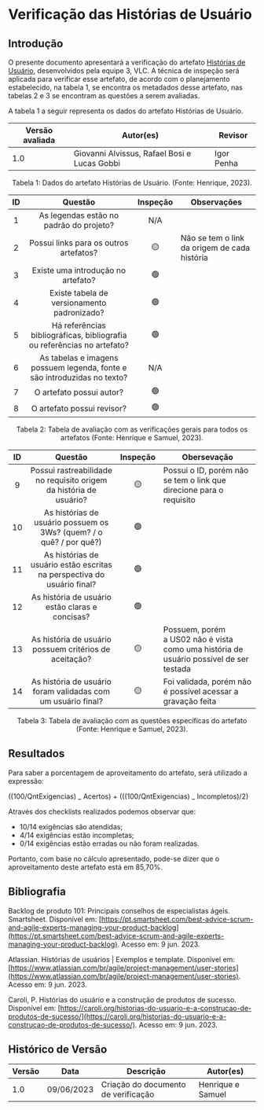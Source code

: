# Verificação das Histórias de Usuário

## Introdução

O presente documento apresentará a verificação do artefato [Histórias de Usuário](https://requisitos-de-software.github.io/2023.1-VLC/#/modelagem/agil/historias_de_usuarios), desenvolvidos pela equipe 3, VLC. A técnica de inspeção será aplicada para verificar esse artefato, de acordo com o planejamento estabelecido, na tabela 1, se encontra os metadados desse artefato, nas tabelas 2 e 3 se encontram as questões a serem avaliadas.

A tabela 1 a seguir representa os dados do artefato Histórias de Usuário.

<center>

| Versão avaliada | Autor(es)                                    | Revisor    |
| --------------- | -------------------------------------------- | ---------- |
| 1.0             | Giovanni Alvissus, Rafael Bosi e Lucas Gobbi | Igor Penha |

</center>

<div style="text-align: center">
<p> Tabela 1: Dados do artefato Histórias de Usuário. (Fonte: Henrique, 2023). </p>
</div>

| ID  |                                 Questão                                  | Inspeção | Observações                                  |
| :-: | :----------------------------------------------------------------------: | :------: | -------------------------------------------- |
|  1  |                 As legendas estão no padrão do projeto?                  |   N/A    |                                              |
|  2  |                  Possui links para os outros artefatos?                  |    🟡    | Não se tem o link da origem de cada história |
|  3  |                    Existe uma introdução no artefato?                    |    🟢    |                                              |
|  4  |               Existe tabela de versionamento padronizado?                |    🟢    |                                              |
|  5  | Há referências bibliográficas, bibliografia ou referências no artefato?  |    🟢    |                                              |
|  6  | As tabelas e imagens possuem legenda, fonte e são introduzidas no texto? |   N/A    |                                              |
|  7  |                         O artefato possui autor?                         |    🟢    |                                              |
|  8  |                        O artefato possui revisor?                        |    🟢    |                                              |

<div style="text-align: center">
<p> Tabela 2: Tabela de avaliação com as verificações gerais para todos os artefatos (Fonte: Henrique e Samuel, 2023). </p>
</div>

| ID  |                                 Questão                                 | Inspeção | Obersevação                                                                            |
| :-: | :---------------------------------------------------------------------: | :------: | -------------------------------------------------------------------------------------- |
|  9  |   Possui rastreabilidade no requisito origem da história de usuário?    |    🟡    | Possui o ID, porém não se tem o link que direcione para o requisito                    |
| 10  |   As histórias de usuário possuem os 3Ws? (quem? / o quê? / por quê?)   |    🟢    |                                                                                        |
| 11  | As histórias de usuário estão escritas na perspectiva do usuário final? |    🟢    |                                                                                        |
| 12  |             As história de usuário estão claras e concisas?             |    🟢    |                                                                                        |
| 13  |         As história de usuário possuem critérios de aceitação?          |    🟡    | Possuem, porém a US02 não é vista como uma história de usuário possível de ser testada |
| 14  |      As história de usuário foram validadas com um usuário final?       |    🟡    | Foi validada, porém não é possível acessar a gravação feita                            |

<div style="text-align: center">
<p> Tabela 3: Tabela de avaliação com as questões específicas do artefato (Fonte: Henrique e Samuel, 2023). </p>
</div>

## Resultados

Para saber a porcentagem de aproveitamento do artefato, será utilizado a expressão:

((100/QntExigencias) _ Acertos) + (((100/QntExigencias) _ Incompletos)/2)

Através dos checklists realizados podemos observar que:

- 10/14 exigências são atendidas;
- 4/14 exigências estão incompletas;
- 0/14 exigências estão erradas ou não foram realizadas.

Portanto, com base no cálculo apresentado, pode-se dizer que o aproveitamento deste artefato está em 85,70%.

## Bibliografia

Backlog de produto 101: Principais conselhos de especialistas ágeis. Smartsheet. Disponível em: [https://pt.smartsheet.com/best-advice-scrum-and-agile-experts-managing-your-product-backlog](https://pt.smartsheet.com/best-advice-scrum-and-agile-experts-managing-your-product-backlog). Acesso em: 9 jun. 2023.

Atlassian. Histórias de usuários | Exemplos e template. Disponível em: [https://www.atlassian.com/br/agile/project-management/user-stories](https://www.atlassian.com/br/agile/project-management/user-stories). Acesso em: 9 jun. 2023.

Caroli, P. Histórias do usuário e a construção de produtos de sucesso. Disponível em: [https://caroli.org/historias-do-usuario-e-a-construcao-de-produtos-de-sucesso/](https://caroli.org/historias-do-usuario-e-a-construcao-de-produtos-de-sucesso/). Acesso em: 9 jun. 2023.

## Histórico de Versão

| Versão | Data       | Descrição                           | Autor(es)         |
| ------ | ---------- | ----------------------------------- | ----------------- |
| 1.0    | 09/06/2023 | Criação do documento de verificação | Henrique e Samuel |

